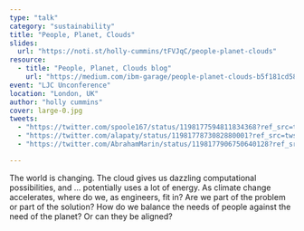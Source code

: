 ```yaml
---
type: "talk"
category: "sustainability"
title: "People, Planet, Clouds"
slides:
  url: "https://noti.st/holly-cummins/tFVJqC/people-planet-clouds"
resource:
  - title: "People, Planet, Clouds blog"
    url: "https://medium.com/ibm-garage/people-planet-clouds-b5f181cd58a9"
event: "LJC Unconference"
location: "London, UK"
author: "holly cummins"
cover: large-0.jpg
tweets:
  - "https://twitter.com/spoole167/status/1198177594811834368?ref_src=twsrc%5Etfw"
  - "https://twitter.com/alapaty/status/1198177873082880001?ref_src=twsrc%5Etfw"
  - "https://twitter.com/AbrahamMarin/status/1198177906750640128?ref_src=twsrc%5Etfw"

---
```

The world is changing. The cloud gives us dazzling computational possibilities, and … potentially uses a lot of energy. As climate change accelerates, where do we, as engineers, fit in? Are we part of the problem or part of the solution? How do we balance the needs of people against the need of the planet? Or can they be aligned?
